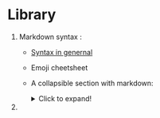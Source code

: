 # Library
1. Markdown syntax :
    - [Syntax in genernal](https://www.markdownguide.org/basic-syntax/)
    - Emoji cheetsheet
    - A collapsible section with markdown:
      <details>
        <summary>Click to expand!</summary>

          ##### Heading
          1. A numbered
          2. list
            * With some
            * Sub bullets
      </details>
2.
